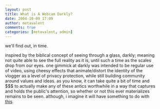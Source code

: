 ```yaml
---
layout: post
title: What is A Webcam Darkly?
date: 2004-10-09 17:09
author: metavalent
comments: true
categories: [metavalent, admin]
---
```

we'll find out, in time.  

inspired by the biblical concept of seeing through a glass, darkly; meaning not quite able to see the full reality as it is, until such a time as the scales drop from our eyes. one gimmick at darkly was intended to be regular use of video, using cheesy effects that animate/distort the identity of the vlogger as a level of privacy protection, while still building community around values and ideas. as you know, it can take quite a bit of time and $$$ to actually make any of these antics worthwhile in a way that captures and holds the public's attention, so whether or not this ever materializes remains to be seen.  although, i imagine it will have something to do with <a href="https://web.archive.org/web/*/http://awebcamdarkly.com/">this</a>.
